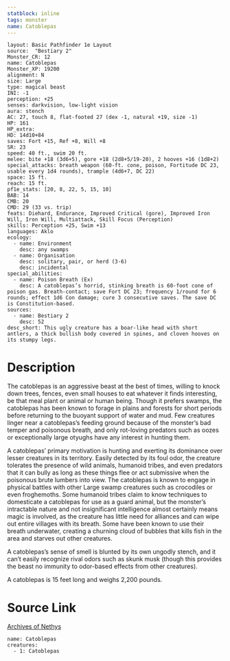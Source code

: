 ```yaml
---
statblock: inline
tags: monster
name: Catoblepas
---
```

```statblock
layout: Basic Pathfinder 1e Layout
source:  "Bestiary 2"
Monster_CR: 12
name: Catoblepas
Monster_XP: 19200
alignment: N
size: Large
type: magical beast
INI: -1
perception: +25
senses: darkvision, low-light vision
aura: stench
AC: 27, touch 8, flat-footed 27 (dex -1, natural +19, size -1)
HP: 161
HP_extra: 
HD: 14d10+84
saves: Fort +15, Ref +8, Will +8
SR: 23
speed: 40 ft., swim 20 ft.
melee: bite +18 (3d6+5), gore +18 (2d8+5/19-20), 2 hooves +16 (1d8+2)
special_attacks: breath weapon (60-ft. cone, poison, Fortitude DC 23, usable every 1d4 rounds), trample (4d6+7, DC 22)
space: 15 ft.
reach: 15 ft.
pf1e_stats: [20, 8, 22, 5, 15, 10]
BAB: 14
CMB: 20
CMD: 29 (33 vs. trip)
feats: Diehard, Endurance, Improved Critical (gore), Improved Iron Will, Iron Will, Multiattack, Skill Focus (Perception)
skills: Perception +25, Swim +13
languages: Aklo
ecology:
  - name: Environment
    desc: any swamps
  - name: Organisation
    desc: solitary, pair, or herd (3-6)
    desc: incidental
special_abilities:
  - name: Poison Breath (Ex)
    desc: A catoblepas’s horrid, stinking breath is 60-foot cone of poison gas. Breath-contact; save Fort DC 23; frequency 1/round for 6 rounds; effect 1d6 Con damage; cure 3 consecutive saves. The save DC is Constitution-based.
sources:
  - name: Bestiary 2
    desc: 52
desc_short: This ugly creature has a boar-like head with short antlers, a thick bullish body covered in spines, and cloven hooves on its stumpy legs. 
```
# Description
The catoblepas is an aggressive beast at the best of times, willing to knock down trees, fences, even small houses to eat whatever it finds interesting, be that meal plant or animal or human being. Though it prefers swamps, the catoblepas has been known to forage in plains and forests for short periods before returning to the buoyant support of water and mud. Few creatures linger near a catoblepas’s feeding ground because of the monster’s bad temper and poisonous breath, and only rot-loving predators such as oozes or exceptionally large otyughs have any interest in hunting them. 

A catoblepas’ primary motivation is hunting and exerting its dominance over lesser creatures in its territory. Easily detected by its foul odor, the creature tolerates the presence of wild animals, humanoid tribes, and even predators that it can bully as long as these things flee or act submissive when the poisonous brute lumbers into view. The catoblepas is known to engage in physical battles with other Large swamp creatures such as crocodiles or even froghemoths. Some humanoid tribes claim to know techniques to domesticate a catoblepas for use as a guard animal, but the monster’s intractable nature and not insignificant intelligence almost certainly means magic is involved, as the creature has little need for alliances and can wipe out entire villages with its breath. Some have been known to use their breath underwater, creating a churning cloud of bubbles that kills fish in the area and starves out other creatures. 

A catoblepas’s sense of smell is blunted by its own ungodly stench, and it can’t easily recognize rival odors such as skunk musk (though this provides the beast no immunity to odor-based effects from other creatures). 

A catoblepas is 15 feet long and weighs 2,200 pounds.
# Source Link
[Archives of Nethys](https://aonprd.com/MonsterDisplay.aspx?ItemName=Catoblepas)
```encounter-table
name: Catoblepas
creatures:
  - 1: Catoblepas
```
